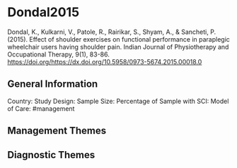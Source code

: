 # Dondal2015
Dondal, K., Kulkarni, V., Patole, R., Rairikar, S., Shyam, A., & Sancheti, P. (2015). Effect of shoulder exercises on functional performance in paraplegic wheelchair users having shoulder pain. Indian Journal of Physiotherapy and Occupational Therapy, 9(1), 83-86. https://doi.org/https://dx.doi.org/10.5958/0973-5674.2015.00018.0 

## General Information
Country: 
Study Design: 
Sample Size: 
Percentage of Sample with SCI:
Model of Care: #management 

## Management Themes


## Diagnostic Themes
